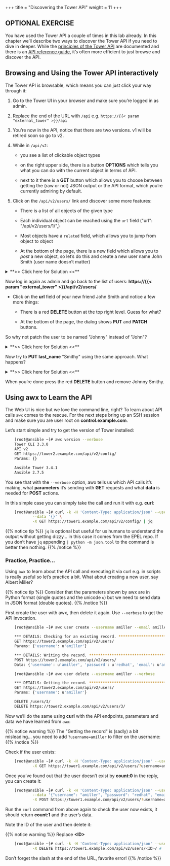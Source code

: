 +++
title = "Discovering the Tower API"
weight = 11
+++

## OPTIONAL EXERCISE

You have used the Tower API a couple of times in this lab already. In
this chapter we’ll describe two ways to discover the Tower API if you
need to dive in deeper. While the [principles of the Tower
API](https://docs.ansible.com/ansible-tower/latest/html/towerapi/index.html)
are documented and there is an [API reference
guide](https://docs.ansible.com/ansible-tower/latest/html/towerapi/api_ref.html#/),
it’s often more efficient to just browse and discover the API.

## Browsing and Using the Tower API interactively

The Tower API is browsable, which means you can just click your way
through it:

1.  Go to the Tower UI in your browser and make sure you’re logged in as
    admin.

2.  Replace the end of the URL with `/api` e.g. `https://{{< param "external_tower" >}}/api`

3.  You’re now in the API, notice that there are two versions. v1 will
    be retired soon so go to v2.

4.  While in `/api/v2`:

      - you see a list of clickable object types

      - on the right upper side, there is a button **OPTIONS** which
        tells you what you can do with the current object in terms of
        API.

      - next to it there is a **GET** button which allows you to choose
        between getting the (raw or not) JSON output or the API format,
        which you’re currently admiring by default.

5.  Click on the `/api/v2/users/` link and discover some more features:

      - There is a list of all objects of the given type

      - Each individual object can be reached using the `url` field
        ("url": "/api/v2/users/1/",)

      - Most objects have a `related` field, which allows you to jump
        from object to object

      - At the bottom of the page, there is a new field which allows you
        to *post* a new object, so let’s do this and create a new user
        name John Smith (user name doesn’t matter)


<details><summary>**>> Click here for Solution <<**</summary>
<p>
The JSON should roughly look like this:
```JSON
    {
        "username": "jsmith",
        "first_name": "John",
        "last_name": "Smith",
        "email": "jsmith@example.com",
        "is_superuser": false,
        "is_system_auditor": false,
        "password": "redhat"
    }
```
and the result should be a 201 telling you about your success. You can
log-in with the password and see that you see… nothing, because you have
no rights.
</p>
</details>

Now log in again as admin and go back to the list of users:
**https://{{< param "external_tower" >}}/api/v2/users/**

  - Click on the **url** field of your new friend John Smith and notice
    a few more things:

      - There is a red **DELETE** button at the top right level. Guess
        for what?

      - At the bottom of the page, the dialog shows **PUT** and
        **PATCH** buttons.

So why not patch the user to be named "Johnny" instead of "John"?

<details><summary>**>> Click here for Solution <<**</summary>
<p>
Add this to the **CONTENT** field:
```JSON
    {
        "first_name": "Johnny"
    }
```
And press the **PATCH** button.
</p>
</details>

Now try to **PUT** **last\_name** "Smithy" using the same approach. What
happens?

<details><summary>**>> Click here for Solution <<**</summary>
<p>
Enter this into the **CONTENT** field and press **PUT**:
```JSON
    {
        "last_name": "Smithy"
    }
```
This will fail. In the case of **PUT** you need to enter all mandatory
fields, even if you don’t want to modify them:
```JSON
    {
        "username": "jsmith",
        "last_name": "Smithy"
    }
```
</p>
</details>

When you’re done press the red **DELETE** button and remove Johnny
Smithy.

## Using awx to Learn the API

The Web UI is nice but we love the command line, right? To learn about
API calls `awx` comes to the rescue. For the next steps bring up an
SSH session and make sure you are user root on **control.example.com**.

Let’s start simple and try to get the version of Tower installed:

```bash
    [root@ansible ~]# awx version --verbose
    Tower CLI 3.3.0
    API v2
    GET https://tower2.example.com/api/v2/config/
    Params: {}

    Ansible Tower 3.4.1
    Ansible 2.7.5
```

You see that with the `--verbose` option, awx tells us which API
calls it’s making, what **parameters** it’s sending with **GET**
requests and what **data** is needed for **POST** actions.

In this simple case you can simply take the call and run it with e.g.
**curl**:

```bash
    [root@ansible ~]# curl -k -H 'Content-Type: application/json' --user admin:MYSECRETPWD \
            --data '{}' \
            -X GET https://tower1.example.com/api/v2/config/ | jq
```

{{% notice tip %}}
`jq` is optional but useful for us humans to understand the output without getting dizzy… in this case it comes from the EPEL repo. If you don’t have `jq` appending `| python -m json.tool` to the command is better then nothing.
{{% /notice %}}

### Practice, Practice…

Using `awx` to learn about the API call and executing it via curl
e.g. in scripts is really useful so let’s practice a bit. What about
creating a new user, say Albert Miller?

{{% notice tip %}}
Consider that the parameters shown by awx are in Python format (single quotes and the unicode `u`) but we need to send data in JSON format (double quotes).
{{% /notice %}}

First create the user with awx, then delete it again. Use
`--verbose` to get the API invocation.

```bash
    [root@ansible ~]# awx user create --username amiller --email amiller@example.com --password redhat --verbose

    *** DETAILS: Checking for an existing record. *********************************
    GET https://tower2.example.com/api/v2/users/
    Params: {'username': u'amiller'}

    *** DETAILS: Writing the record. **********************************************
    POST https://tower2.example.com/api/v2/users/
    Data: {'username': u'amiller', 'password': u'redhat', 'email': u'amiller@example.com'}

    [root@ansible ~]# awx user delete --username amiller --verbose

    *** DETAILS: Getting the record. **********************************************
    GET https://tower2.example.com/api/v2/users/
    Params: {'username': u'amiller'}

    DELETE /users/3/
    DELETE https://tower2.example.com/api/v2/users/3/
```

Now we’ll do the same using **curl** with the API endpoints, parameters
and data we have learned from `awx`:

{{% notice warning %}}
The "Getting the record" is (sadly) a bit misleading… you need to add `?username=amiller` to filter on the username:
{{% /notice %}}

Check if the user exists:

```bash
    [root@ansible ~]# curl -k -H 'Content-Type: application/json' --user admin:MYSECRETPWD \
            -X GET https://tower1.example.com/api/v2/users/?username=amiller
```

Once you’ve found out that the user doesn’t exist by **count:0** in the
reply, you can create it:

```bash
    [root@ansible ~]# curl -k -H 'Content-Type: application/json' --user admin:MYSECRETPWD \
            --data '{"username": "amiller", "password": "redhat", "email": "amiller@example.com"}' \
            -X POST https://tower1.example.com/api/v2/users/?username=amiller
```

Run the `curl` command from above again to check the user now exists, it
should return **count:1** and the user’s data.

Note the ID of the user and then delete it:

{{% notice warning %}}
Replace **&lt;ID&gt;**
```bash
    [root@ansible ~]# curl -k -H 'Content-Type: application/json' --user admin:MYSECRETPWD \
            -X DELETE https://tower1.example.com/api/v2/users/<ID>/ #
```
Don’t forget the slash at the end of the URL, favorite error\!
{{% /notice %}}
